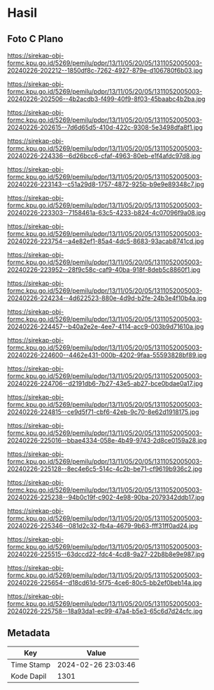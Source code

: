 # Hasil

## Foto C Plano

https://sirekap-obj-formc.kpu.go.id/5269/pemilu/pdpr/13/11/05/20/05/1311052005003-20240226-202212--1850df8c-7262-4927-879e-d106780f6b03.jpg

https://sirekap-obj-formc.kpu.go.id/5269/pemilu/pdpr/13/11/05/20/05/1311052005003-20240226-202506--4b2acdb3-f499-40f9-8f03-45baabc4b2ba.jpg

https://sirekap-obj-formc.kpu.go.id/5269/pemilu/pdpr/13/11/05/20/05/1311052005003-20240226-202615--7d6d65d5-410d-422c-9308-5e3498dfa8f1.jpg

https://sirekap-obj-formc.kpu.go.id/5269/pemilu/pdpr/13/11/05/20/05/1311052005003-20240226-224336--6d26bcc6-cfaf-4963-80eb-e1f4afdc97d8.jpg

https://sirekap-obj-formc.kpu.go.id/5269/pemilu/pdpr/13/11/05/20/05/1311052005003-20240226-223143--c51a29d8-1757-4872-925b-b9e9e89348c7.jpg

https://sirekap-obj-formc.kpu.go.id/5269/pemilu/pdpr/13/11/05/20/05/1311052005003-20240226-223303--7158461a-63c5-4233-b824-4c07096f9a08.jpg

https://sirekap-obj-formc.kpu.go.id/5269/pemilu/pdpr/13/11/05/20/05/1311052005003-20240226-223754--a4e82ef1-85a4-4dc5-8683-93acab8741cd.jpg

https://sirekap-obj-formc.kpu.go.id/5269/pemilu/pdpr/13/11/05/20/05/1311052005003-20240226-223952--28f9c58c-caf9-40ba-918f-8deb5c8860f1.jpg

https://sirekap-obj-formc.kpu.go.id/5269/pemilu/pdpr/13/11/05/20/05/1311052005003-20240226-224234--4d622523-880e-4d9d-b2fe-24b3e4f10b4a.jpg

https://sirekap-obj-formc.kpu.go.id/5269/pemilu/pdpr/13/11/05/20/05/1311052005003-20240226-224457--b40a2e2e-4ee7-4114-acc9-003b9d71610a.jpg

https://sirekap-obj-formc.kpu.go.id/5269/pemilu/pdpr/13/11/05/20/05/1311052005003-20240226-224600--4462e431-000b-4202-9faa-55593828bf89.jpg

https://sirekap-obj-formc.kpu.go.id/5269/pemilu/pdpr/13/11/05/20/05/1311052005003-20240226-224706--d2191db6-7b27-43e5-ab27-bce0bdae0a17.jpg

https://sirekap-obj-formc.kpu.go.id/5269/pemilu/pdpr/13/11/05/20/05/1311052005003-20240226-224815--ce9d5f71-cbf6-42eb-9c70-8e62d1918175.jpg

https://sirekap-obj-formc.kpu.go.id/5269/pemilu/pdpr/13/11/05/20/05/1311052005003-20240226-225016--bbae4334-058e-4b49-9743-2d8ce0159a28.jpg

https://sirekap-obj-formc.kpu.go.id/5269/pemilu/pdpr/13/11/05/20/05/1311052005003-20240226-225128--8ec4e6c5-514c-4c2b-be71-cf9619b936c2.jpg

https://sirekap-obj-formc.kpu.go.id/5269/pemilu/pdpr/13/11/05/20/05/1311052005003-20240226-225238--94b0c19f-c902-4e98-90ba-2079342ddb17.jpg

https://sirekap-obj-formc.kpu.go.id/5269/pemilu/pdpr/13/11/05/20/05/1311052005003-20240226-225346--081d2c32-fb4a-4679-9b63-fff31ff0ad24.jpg

https://sirekap-obj-formc.kpu.go.id/5269/pemilu/pdpr/13/11/05/20/05/1311052005003-20240226-225515--63dccd22-fdc4-4cd8-9a27-22b8b8e9e987.jpg

https://sirekap-obj-formc.kpu.go.id/5269/pemilu/pdpr/13/11/05/20/05/1311052005003-20240226-225654--d18cd61d-5f75-4ce6-80c5-bb2ef0beb14a.jpg

https://sirekap-obj-formc.kpu.go.id/5269/pemilu/pdpr/13/11/05/20/05/1311052005003-20240226-225758--18a93da1-ec99-47a4-b5e3-65c6d7d24cfc.jpg


## Metadata

| Key        | Value               |
| ---------- | ------------------- |
| Time Stamp | 2024-02-26 23:03:46 |
| Kode Dapil | 1301                |



